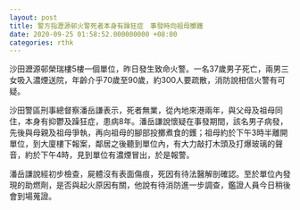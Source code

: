 ```yaml
---
layout: post
title: 警方指瀝源邨火警死者本身有躁狂症　事發時向祖母擲鑊
date: 2020-09-25 01:58:52.000000000 +08:00
categories: rthk
---
```


沙田瀝源邨榮瑞樓5樓一個單位，昨日發生致命火警。一名37歲男子死亡，兩男三女吸入濃煙送院，年齡介乎70歲至90歲，約300人要疏散，消防說相信火警有可疑。

沙田警區刑事總督察潘岳謙表示，死者無業，從內地來港兩年，與父母及祖母同住，本身有抑鬱及躁狂症，患病8年。潘岳謙說懷疑在事發期間，該名男子病發，先後與母親及祖母爭執，再向祖母的腳部投擲煮食的鑊；祖母約於下午3時半離開單位，到大廈樓下報案，鄰居之後聽到單位內，有大力敲打木頭及打爆玻璃的聲音，約於下午4時，見到單位有濃煙冒出，於是報警。

潘岳謙說經初步檢查，屍體沒有表面傷痕，死因有待法醫解剖確認。至於單位內發現的助燃劑，是否與起火原因有關，他說有待消防進一步調查，鑑證人員今日稍後會到場蒐證。
